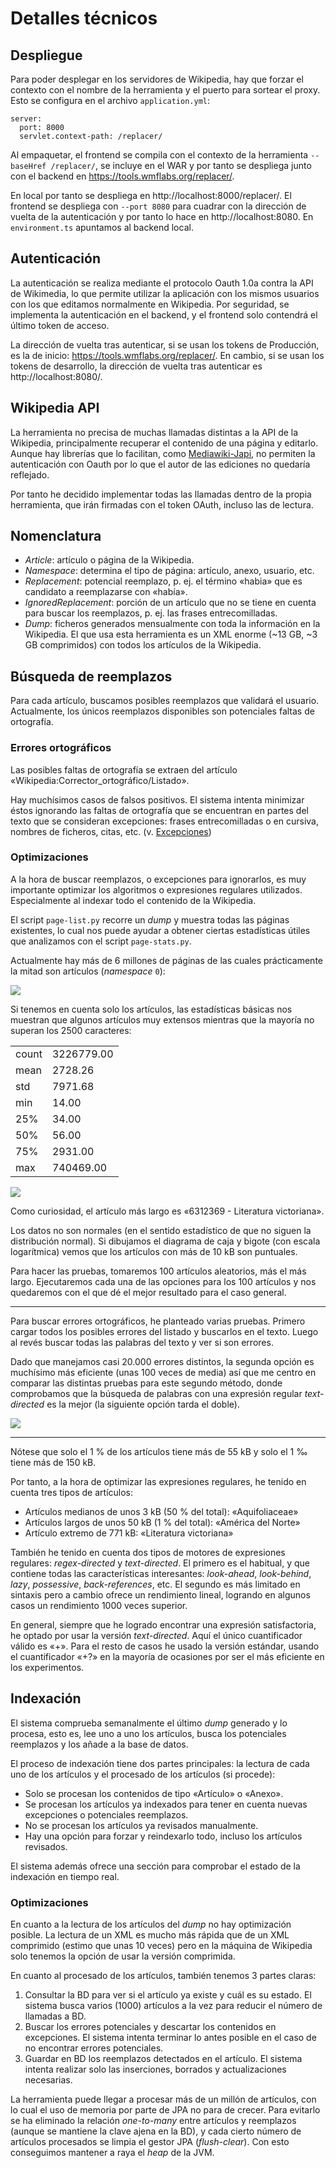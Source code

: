 # Detalles técnicos

## Despliegue

Para poder desplegar en los servidores de Wikipedia, hay que forzar el contexto con el nombre de la herramienta y el puerto para sortear el proxy. Esto se configura en el archivo `application.yml`:
```
server:
  port: 8000
  servlet.context-path: /replacer/
```

Al empaquetar, el frontend se compila con el contexto de la herramienta `--baseHref /replacer/`, se incluye en el WAR y por tanto se despliega junto con el backend en https://tools.wmflabs.org/replacer/.

En local por tanto se despliega en http://localhost:8000/replacer/. El frontend se despliega con `--port 8080` para cuadrar con la dirección de vuelta de la autenticación y por tanto lo hace en http://localhost:8080. En `environment.ts` apuntamos al backend local.

## Autenticación

La autenticación se realiza mediante el protocolo Oauth 1.0a contra la API de Wikimedia, lo que permite utilizar la aplicación con los mismos usuarios con los que editamos normalmente en Wikipedia. Por seguridad, se implementa la autenticación en el backend, y el frontend solo contendrá el último token de acceso.

La dirección de vuelta tras autenticar, si se usan los tokens de Producción, es la de inicio: https://tools.wmflabs.org/replacer/. En cambio, si se usan los tokens de desarrollo, la dirección de vuelta tras autenticar es http://localhost:8080/.

## Wikipedia API

La herramienta no precisa de muchas llamadas distintas a la API de la Wikipedia, principalmente recuperar el contenido de una página y editarlo. Aunque hay librerías que lo facilitan, como [Mediawiki-Japi](https://github.com/WolfgangFahl/Mediawiki-Japi), no permiten la autenticación con Oauth por lo que el autor de las ediciones no quedaría reflejado.

Por tanto he decidido implementar todas las llamadas dentro de la propia herramienta, que irán firmadas con el token OAuth, incluso las de lectura.

## Nomenclatura

- *Article*: artículo o página de la Wikipedia.
- *Namespace*: determina el tipo de página: artículo, anexo, usuario, etc.
- *Replacement*: potencial reemplazo, p. ej. el término «habia» que es candidato a reemplazarse con «había».
- *IgnoredReplacement*: porción de un artículo que no se tiene en cuenta para buscar los reemplazos, p. ej. las frases entrecomilladas.
- *Dump*: ficheros generados mensualmente con toda la información en la Wikipedia. El que usa esta herramienta es un XML enorme (~13 GB, ~3 GB comprimidos) con todos los artículos de la Wikipedia.


## Búsqueda de reemplazos

Para cada artículo, buscamos posibles reemplazos que validará el usuario. Actualmente, los únicos reemplazos disponibles son potenciales faltas de ortografía.

### Errores ortográficos

Las posibles faltas de ortografía se extraen del artículo «Wikipedia:Corrector_ortográfico/Listado».

Hay muchísimos casos de falsos positivos. El sistema intenta minimizar éstos ignorando las faltas de ortografía que se encuentran en partes del texto que se consideran excepciones: frases entrecomilladas o en cursiva, nombres de ficheros, citas, etc. (v. [Excepciones](./exceptions.md))

### Optimizaciones

A la hora de buscar reemplazos, o excepciones para ignorarlos, es muy importante optimizar los algoritmos o expresiones regulares utilizados. Especialmente al indexar todo el contenido de la Wikipedia.

El script `page-list.py` recorre un _dump_ y muestra todas las páginas existentes, lo cual nos puede ayudar a obtener ciertas estadísticas útiles que analizamos con el script `page-stats.py`.

Actualmente hay más de 6 millones de páginas de las cuales prácticamente la mitad son artículos (_namespace_ `0`):

![](ns_pie.png)

Si tenemos en cuenta solo los artículos, las estadísticas básicas nos muestran que algunos artículos muy extensos mientras que la mayoría no superan los 2500 caracteres:

|     |             |
|-----|-------------|
|count|   3226779.00|
|mean |      2728.26|
|std  |      7971.68|
|min  |        14.00|
|25%  |        34.00|
|50%  |        56.00|
|75%  |      2931.00|
|max  |    740469.00|

![](length_boxplot.png)

Como curiosidad, el artículo más largo es «6312369 - Literatura victoriana».

Los datos no son normales (en el sentido estadístico de que no siguen la distribución normal). Si dibujamos el diagrama de caja y bigote (con escala logarítmica) vemos que los artículos con más de 10 kB son puntuales.

Para hacer las pruebas, tomaremos 100 artículos aleatorios, más el más largo. Ejecutaremos cada una de las opciones para los 100 artículos y nos quedaremos con el que dé el mejor resultado para el caso general.

--------------------------

Para buscar errores ortográficos, he planteado varias pruebas. Primero cargar todos los posibles errores del listado y buscarlos en el texto. Luego al revés buscar todas las palabras del texto y ver si son errores.

Dado que manejamos casi 20.000 errores distintos, la segunda opción es muchísimo más eficiente (unas 100 veces de media) así que me centro en comparar las distintas pruebas para este segundo método, donde comprobamos que la búsqueda de palabras con una expresión regular _text-directed_ es la mejor (la siguiente opción tarda el doble).

![](word_boxplot.png)

--------------------------

Nótese que solo el 1 % de los artículos tiene más de 55 kB y solo el 1 ‰ tiene más de 150 kB.

Por tanto, a la hora de optimizar las expresiones regulares, he tenido en cuenta tres tipos de artículos:
* Artículos medianos de unos 3 kB (50 % del total): «Aquifoliaceae»
* Artículos largos de unos 50 kB (1 % del total): «América del Norte»
* Artículo extremo de 771 kB: «Literatura victoriana»

También he tenido en cuenta dos tipos de motores de expresiones regulares: _regex-directed_ y _text-directed_. El primero es el habitual, y que contiene todas las características interesantes: _look-ahead_, _look-behind_, _lazy_, _possessive_, _back-references_, etc.
El segundo es más limitado en sintaxis pero a cambio ofrece un rendimiento lineal, logrando en algunos casos un rendimiento 1000 veces superior.

En general, siempre que he logrado encontrar una expresión satisfactoria, he optado por usar la versión _text-directed_. Aquí el único cuantificador válido es «+». Para el resto de casos he usado la versión estándar, usando el cuantificador «+?» en la mayoría de ocasiones por ser el más eficiente en los experimentos.


## Indexación

El sistema comprueba semanalmente el último _dump_ generado y lo procesa, esto es, lee uno a uno los artículos, busca los potenciales reemplazos y los añade a la base de datos.

El proceso de indexación tiene dos partes principales: la lectura de cada uno de los artículos y el procesado de los artículos (si procede):

- Solo se procesan los contenidos de tipo «Artículo» o «Anexo».
- Se procesan los artículos ya indexados para tener en cuenta nuevas excepciones o potenciales reemplazos.
- No se procesan los artículos ya revisados manualmente.
- Hay una opción para forzar y reindexarlo todo, incluso los artículos revisados.

El sistema además ofrece una sección para comprobar el estado de la indexación en tiempo real.

### Optimizaciones

En cuanto a la lectura de los artículos del _dump_ no hay optimización posible.
La lectura de un XML es mucho más rápida que de un XML comprimido (estimo que unas 10 veces) pero en la máquina de Wikipedia solo tenemos la opción de usar la versión comprimida.

En cuanto al procesado de los artículos, también tenemos 3 partes claras:
1. Consultar la BD para ver si el artículo ya existe y cuál es su estado.
El sistema busca varios (1000) artículos a la vez para reducir el número de llamadas a BD.
2. Buscar los errores potenciales y descartar los contenidos en excepciones.
El sistema intenta terminar lo antes posible en el caso de no encontrar errores potenciales.
3. Guardar en BD los reemplazos detectados en el artículo. El sistema intenta realizar solo las inserciones, borrados y actualizaciones necesarias.

La herramienta puede llegar a procesar más de un millón de artículos, con lo cual el uso de memoria por parte de JPA no para de crecer. Para evitarlo se ha eliminado la relación _one-to-many_ entre artículos y reemplazos (aunque se mantiene la clave ajena en la BD), y cada cierto número de artículos procesados se limpia el gestor JPA (_flush-clear_). Con esto conseguimos mantener a raya el _heap_ de la JVM.
